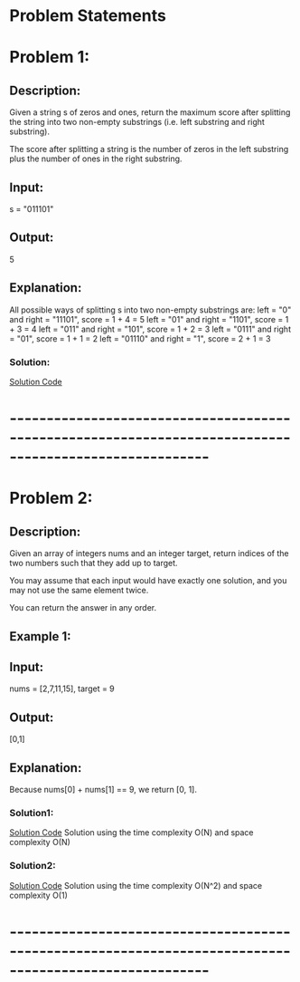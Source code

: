 # Problem Statements

# Problem 1:

## Description:

Given a string s of zeros and ones, return the maximum score after splitting the string into two non-empty substrings (i.e. left substring and right substring).

The score after splitting a string is the number of zeros in the left substring plus the number of ones in the right substring.

## Input:
s = "011101"

## Output:
5

## Explanation:

All possible ways of splitting s into two non-empty substrings are:
left = "0" and right = "11101", score = 1 + 4 = 5
left = "01" and right = "1101", score = 1 + 3 = 4
left = "011" and right = "101", score = 1 + 2 = 3
left = "0111" and right = "01", score = 1 + 1 = 2
left = "01110" and right = "1", score = 2 + 1 = 3

### Solution:

[Solution Code](./Max_score.java)

# -------------------------------------------------------------------------------------------------------

# Problem 2:

## Description:

Given an array of integers nums and an integer target, return indices of the two numbers such that they add up to target.

You may assume that each input would have exactly one solution, and you may not use the same element twice.

You can return the answer in any order.

## Example 1:

## Input:
nums = [2,7,11,15], target = 9

## Output:
[0,1]

## Explanation:
Because nums[0] + nums[1] == 9, we return [0, 1].

### Solution1:

[Solution Code](./Two_sum.java)
Solution using the time complexity O(N) and space complexity O(N)

### Solution2:

[Solution Code](./Two_sum1.java)
Solution using the time complexity O(N^2) and space complexity O(1)

# -------------------------------------------------------------------------------------------------------
